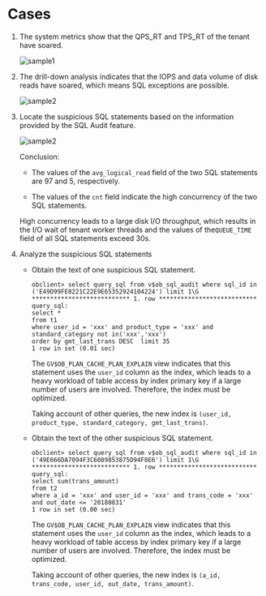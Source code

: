 # Cases

1. The system metrics show that the QPS_RT and TPS_RT of the tenant have soared.

   ![sample1](https://obbusiness-private.oss-cn-shanghai.aliyuncs.com/doc/img/observer-enterprise/V4.1.0/EN_US/6.manage/7.monitor/sample1.jpg)

2. The drill-down analysis indicates that the IOPS and data volume of disk reads have soared, which means SQL exceptions are possible.

   ![sample2](https://obbusiness-private.oss-cn-shanghai.aliyuncs.com/doc/img/observer-enterprise/V4.1.0/EN_US/6.manage/7.monitor/sample%202.jpg)

3. Locate the suspicious SQL statements based on the information provided by the SQL Audit feature.

   ![sample2](https://obbusiness-private.oss-cn-shanghai.aliyuncs.com/doc/img/observer/V4.0.0/maintinance/sample3.jpg)

   Conclusion:

   * The values of the `avg_logical_read` field of the two SQL statements are 97 and 5, respectively.

   * The values of the `cnt` field indicate the high concurrency of the two SQL statements.

   High concurrency leads to a large disk I/O throughput, which results in the I/O wait of tenant worker threads and the values of the`QUEUE_TIME` field of all SQL statements exceed 30s.

4. Analyze the suspicious SQL statements

   * Obtain the text of one suspicious SQL statement.

      ```shell
      obclient> select query_sql from v$ob_sql_audit where sql_id in ('E49D99FE0221C22E9E65352924104224') limit 1\G
      *************************** 1. row ***************************
      query_sql:
      select *
      from t1
      where user_id = 'xxx' and product_type = 'xxx' and standard_category not in('xxx','xxx')           
      order by gmt_last_trans DESC  limit 35
      1 row in set (0.01 sec)
      ```

      The `GV$OB_PLAN_CACHE_PLAN_EXPLAIN` view indicates that this statement uses the `user_id` column as the index, which leads to a heavy workload of table access by index primary key if a large number of users are involved. Therefore, the index must be optimized.

      Taking account of other queries, the new index is `(user_id, product_type, standard_category, gmt_last_trans)`.

   * Obtain the text of the other suspicious SQL statement.

      ```shell
      obclient> select query_sql from v$ob_sql_audit where sql_id in ('49E666DA7094F3C6089853875D94F8E6') limit 1\G
      *************************** 1. row ***************************
      query_sql:          
      select sum(trans_amount)  
      from t2   
      where a_id = 'xxx' and user_id = 'xxx' and trans_code = 'xxx' and out_date <= '20180831'
      1 row in set (0.00 sec)
      ```

      The `GV$OB_PLAN_CACHE_PLAN_EXPLAIN` view indicates that this statement uses the `user_id` column as the index, which leads to a heavy workload of table access by index primary key if a large number of users are involved. Therefore, the index must be optimized.

      Taking account of other queries, the new index is `(a_id, trans_code, user_id, out_date, trans_amount)`.